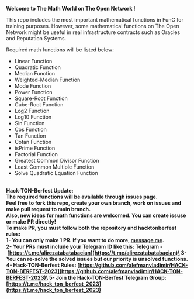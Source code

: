 **Welcome to The Math World on The Open Network !**

This repo includes the most important mathematical functions in FunC for training purposes. However, some mathematical functions on The Open Network might be useful in real infrastructure contracts such as Oracles and Reputation Systems.

Required math functions will be listed below:
- Linear Function
- Quadratic Function
- Median Function
- Weighted-Median Function
- Mode Function
- Power Function
- Square-Root Function
- Cube-Root Function
- Log2 Function
- Log10 Function
- Sin Function
- Cos Function
- Tan Function
- Cotan Function
- isPrime Function
- Factorial Function
- Greatest Common Divisor Function
- Least Common Multiple Function
- Solve Quadratic Equation Function

\
**Hack-TON-Berfest Update:\
The required functions will be available through issues page.\
Feel free to fork this repo, create your own branch, work on issues and make pull request to main branch.\
Also, new ideas for math functions are welcomed. You can create issuse or make PR directly!\
To make PR, you must follow both the repository and hacktonberfest rules:\
1- You can only make 1 PR. If you want to do more, [message me](http://t.me/alirezatabatabaeian).\
2- Your PRs must include your Telegram ID like this: 
Telegram - [https://t.me/alirezatabatabaeian](https://t.me/alirezatabatabaeian)\
3- You can re-solve the solved issues but our priority is unsolved functions.\
4- Hack-TON-Berfest Rules: [https://github.com/alefmanvladimir/HACK-TON-BERFEST-2023](https://github.com/alefmanvladimir/HACK-TON-BERFEST-2023)\
5- Join the Hack-TON-Berfest Telegram Group: [https://t.me/hack_ton_berfest_2023](https://t.me/hack_ton_berfest_2023)**
